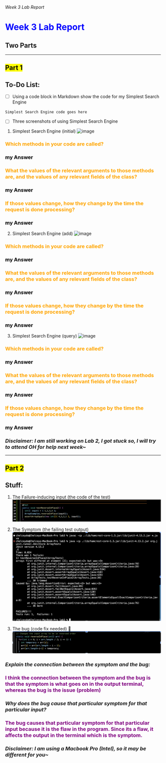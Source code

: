 *Week 3 Lab Report*
# <span style="color:blue">**Week 3 Lab Report**</span>
## **Two Parts**

***

## <mark >**Part 1**</mark> 
## **To-Do List:**
- [ ] Using a code block in Markdown show the code for my Simplest Search Engine

`Simplest Search Engine code goes here`

- [ ] Three screenshots of using Simplest Search Engine

1. Simplest Search Engine (initial)
![image](nothing.png)

### <span style="color:orange"> Which methods in your code are called? </span>
### <span style="color:black"> my Answer </span>

### <span style="color:orange"> What the values of the relevant arguments to those methods are, and the values of any relevant fields of the class? </span>
### <span style="color:black"> my Answer </span>

### <span style="color:orange"> If those values change, how they change by the time the request is done processing? </span>
### <span style="color:black"> my Answer </span>

2. Simplest Search Engine (add)
![image](nothing1.png)

### <span style="color:orange"> Which methods in your code are called? </span>
### <span style="color:black"> my Answer </span>

### <span style="color:orange"> What the values of the relevant arguments to those methods are, and the values of any relevant fields of the class? </span>
### <span style="color:black"> my Answer </span>

### <span style="color:orange"> If those values change, how they change by the time the request is done processing? </span>
### <span style="color:black"> my Answer </span>

3. Simplest Search Engine (query)
![image](nothing2.png)

### <span style="color:orange"> Which methods in your code are called? </span>
### <span style="color:black"> my Answer </span>

### <span style="color:orange"> What the values of the relevant arguments to those methods are, and the values of any relevant fields of the class? </span>
### <span style="color:black"> my Answer </span>

### <span style="color:orange"> If those values change, how they change by the time the request is done processing? </span>
### <span style="color:black"> my Answer </span>

### *Disclaimer: I am still working on Lab 2, I got stuck so, I will try to attend OH for help next week~* ###

***

## <mark >**Part 2**</mark> 
## **Stuff:**
1. The Failure-inducing input (the code of the test)
![image](W3Im1.png)

2. The Symptom (the failing test output)
![image](W3Im2.png)

3. The bug (code fix needed) 🐛
![image](W3Im3.png)

### <span style="color:crimson red"> *Explain the connection between the symptom and the bug:* </span>
### <span style="color:purple"> I think the connection between the symptom and the bug is that the symptom is what goes on in the output terminal, whereas the bug is the issue (problem) </span>

### <span style="color:crimson red"> *Why does the bug cause that particular symptom for that particular input?* </span>
### <span style="color:purple"> The bug causes that particular symptom for that particular input because it is the flaw in the program. Since its a flaw, it affects the output in the terminal which is the symptom. </span>


### *Disclaimer: I am using a Macbook Pro (Intel), so it may be different for you~* ###